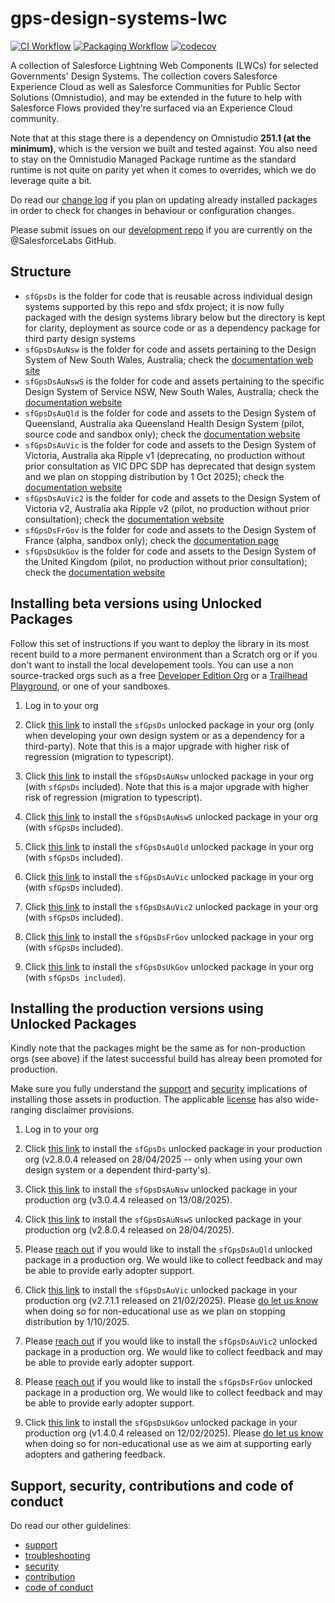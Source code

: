 # gps-design-systems-lwc

[![CI Workflow](https://github.com/eschweitzer78/gps-design-systems-lwc/workflows/CI/badge.svg)](https://github.com/eschweitzer78/gps-design-systems-lwc/actions?query=workflow%3ACI) [![Packaging Workflow](https://github.com/eschweitzer78/gps-design-systems-lwc/workflows/Packaging/badge.svg)](https://github.com/eschweitzer78/gps-design-systems-lwc/actions?query=workflow%3A%22Packaging%22) [![codecov](https://codecov.io/gh/eschweitzer78/gps-design-systems-lwc/branch/main/graph/badge.svg)](https://codecov.io/gh/eschweitzer78/gps-design-systems-lwc)

A collection of Salesforce Lightning Web Components (LWCs) for selected Governments' Design Systems. The collection
covers Salesforce Experience Cloud as well as Salesforce Communities for Public Sector Solutions (Omnistudio), and may be extended in the future to help with Salesforce Flows provided they're surfaced via an Experience Cloud community.

Note that at this stage there is a dependency on Omnistudio **251.1 (at the minimum)**, which is the version we built and tested against. You also need to stay on the Omnistudio Managed Package runtime as the standard runtime is not quite on parity yet when it comes to overrides, which we do leverage quite a bit.

Do read our [change log](./CHANGELOG.md) if you plan on updating already installed packages in order to check for changes in behaviour or configuration changes.

Please submit issues on our [development repo](https://github.com/eschweitzer78/gps-design-systems-lwc) if you are currently on the @SalesforceLabs GitHub.

## Structure

- `sfGpsDs` is the folder for code that is reusable across individual design systems supported by this repo and sfdx project; it is now fully packaged with the design systems library below but the directory is kept for clarity, deployment as source code or as a dependency package for third party design systems
- `sfGpsDsAuNsw` is the folder for code and assets pertaining to the Design System of New South Wales, Australia; check the [documentation web site](https://nswds.dsforce.dev)
- `sfGpsDsAuNswS` is the folder for code and assets pertaining to the specific Design System of Service NSW, New South Wales, Australia; check the [documentation website](https://nsws.dsforce.dev)
- `sfGpsDsAuQld` is the folder for code and assets to the Design System of Queensland, Australia aka Queensland Health Design System (pilot, source code and sandbox only); check the [documentation website](https://qld.dsforce.dev)
- `sfGpsDsAuVic` is the folder for code and assets to the Design System of Victoria, Australia aka Ripple v1 (deprecating, no production without prior consultation as VIC DPC SDP has deprecated that design system and we plan on stopping distribution by 1 Oct 2025); check the [documentation website](https://vic.dsforce.dev)
- `sfGpsDsAuVic2` is the folder for code and assets to the Design System of Victoria v2, Australia aka Ripple v2 (pilot, no production without prior consultation); check the [documentation website](https://vic2.dsforce.dev)
- `sfGpsDsFrGov` is the folder for code and assets to the Design System of France (alpha, sandbox only); check the [documentation page](docs/DSFR_README.md)
- `sfGpsDsUkGov` is the folder for code and assets to the Design System of the United Kingdom (pilot, no production without prior consultation); check the [documentation website](https://uk.dsforce.dev)

## Installing beta versions using Unlocked Packages

Follow this set of instructions if you want to deploy the library in its most recent build to a more permanent environment than a Scratch org or if you don't want to install the local developement tools. You can use a non source-tracked orgs such as a free [Developer Edition Org](https://developer.salesforce.com/signup) or a [Trailhead Playground](https://trailhead.salesforce.com/), or one of your sandboxes.

1. Log in to your org

1. Click <a href="https://test.salesforce.com/packaging/installPackage.apexp?p0=04tJ4000000PcU6IAK" title="sfGpsDs">this link</a> to install the `sfGpsDs` unlocked package in your org (only when developing your own design system or as a dependency for a third-party). Note that this is a major upgrade with higher risk of regression (migration to typescript).

1. Click <a href="https://test.salesforce.com/packaging/installPackage.apexp?p0=04tJ4000000PcVnIAK" title="sfGpsDsAuNswFull">this link</a> to install the `sfGpsDsAuNsw` unlocked package in your org (with `sfGpsDs` included). Note that this is a major upgrade with higher risk of regression (migration to typescript).

1. Click <a href="https://test.salesforce.com/packaging/installPackage.apexp?p0=04tJ4000000PcUGIA0" title="sfGpsDsAuNswSFull">this link</a> to install the `sfGpsDsAuNswS` unlocked package in your org (with `sfGpsDs` included).

1. Click <a href="https://test.salesforce.com/packaging/installPackage.apexp?p0=04tJ4000000PcV9IAK" title="sfGpsDsAuQldFull">this link</a> to install the `sfGpsDsAuQld` unlocked package in your org (with `sfGpsDs` included).

1. Click <a href="https://test.salesforce.com/packaging/installPackage.apexp?p0=04tJ4000000Pc7kIAC" title="sfGpsDsAuVic1Full">this link</a> to install the `sfGpsDsAuVic` unlocked package in your org (with `sfGpsDs` included).

1. Click <a href="https://test.salesforce.com/packaging/installPackage.apexp?p0=04tJ4000000PcVEIA0" title="sfGpsDsAuVic2Full">this link</a> to install the `sfGpsDsAuVic2` unlocked package in your org (with `sfGpsDs` included).

1. Click <a href="https://test.salesforce.com/packaging/installPackage.apexp?p0=04tJ4000000PcUVIA0" title="sfGpsDsFrGovFull">this link</a> to install the `sfGpsDsFrGov` unlocked package in your org (with `sfGpsDs` included).

1. Click <a href="https://test.salesforce.com/packaging/installPackage.apexp?p0=04tJ4000000PcUaIAK" title="sfGpsDsUkGovFull">this link</a> to install the `sfGpsDsUkGov` unlocked package in your org (with `sfGpsDs included`).

## Installing the production versions using Unlocked Packages

Kindly note that the packages might be the same as for non-production orgs (see above) if the latest successful build has alreay been promoted for production.

Make sure you fully understand the [support](./SUPPORT.md) and [security](./SECURITY.md) implications of installing those assets in production. The applicable [license](./LICENSE.md) has also wide-ranging disclaimer provisions.

1. Log in to your org

1. Click <a href="https://login.salesforce.com/packaging/installPackage.apexp?p0=04tJ4000000Pc9qIAC">this link</a> to install the `sfGpsDs` unlocked package in your production org (v2.8.0.4 released on 28/04/2025 -- only when using your own design system or a dependent third-party's).

1. Click <a href="https://login.salesforce.com/packaging/installPackage.apexp?p0=04tJ4000000PcPPIA0">this link</a> to install the `sfGpsDsAuNsw` unlocked package in your production org (v3.0.4.4 released on 13/08/2025).

1. Click <a href="https://login.salesforce.com/packaging/installPackage.apexp?p0=04tJ4000000PcA0IAK">this link</a> to install the `sfGpsDsAuNswS` unlocked package in your production org (v2.8.0.4 released on 28/04/2025).

1. Please [reach out](https://github.com/eschweitzer78/gps-design-systems-lwc/discussions/categories/access-to-limited-prod-releases) if you would like to install the `sfGpsDsAuQld` unlocked package in a production org. We would like to collect feedback and may be able to provide early adopter support.

1. Click <a href="https://login.salesforce.com/packaging/installPackage.apexp?p0=04tJ4000000Pc7kIAC">this link</a> to install the `sfGpsDsAuVic` unlocked package in your production org (v2.7.1.1 released on 21/02/2025). Please [do let us know](https://github.com/eschweitzer78/gps-design-systems-lwc/discussions/categories/access-to-limited-prod-releases) when doing so for non-educational use as we plan on stopping distribution by 1/10/2025.

1. Please [reach out](https://github.com/eschweitzer78/gps-design-systems-lwc/discussions/categories/access-to-limited-prod-releases) if you would like to install the `sfGpsDsAuVic2` unlocked package in a production org. We would like to collect feedback and may be able to provide early adopter support.

1. Please [reach out](https://github.com/eschweitzer78/gps-design-systems-lwc/discussions/categories/access-to-limited-prod-releases) if you would like to install the `sfGpsDsFrGov` unlocked package in a production org. We would like to collect feedback and may be able to provide early adopter support.

1. Click <a href="https://login.salesforce.com/packaging/installPackage.apexp?p0=04tJ4000000PcAKIA0">this link</a> to install the `sfGpsDsUkGov` unlocked package in your production org (v1.4.0.4 released on 12/02/2025). Please [do let us know](https://github.com/eschweitzer78/gps-design-systems-lwc/discussions/categories/access-to-limited-prod-releases) when doing so for non-educational use as we aim at supporting early adopters and gathering feedback.

## Support, security, contributions and code of conduct

Do read our other guidelines:

- [support](./SUPPORT.md)
- [troubleshooting](./TROUBLESHOOT.md)
- [security](./SECURITY.md)
- [contribution](./CONTRIBUTION.md)
- [code of conduct](./CODE_OF_CONDUCT.md)
